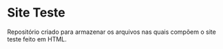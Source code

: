 # Site Teste 
Repositório criado para armazenar os arquivos nas quais compõem o site teste feito em HTML.
